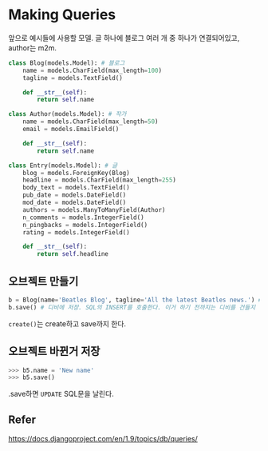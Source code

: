 # Making Queries
앞으로 예시들에 사용할 모델. 
글 하나에 블로그 여러 개 중 하나가 연결되어있고, author는 m2m.
```python
class Blog(models.Model): # 블로그
    name = models.CharField(max_length=100)
    tagline = models.TextField()

    def __str__(self):
        return self.name

class Author(models.Model): # 작가
    name = models.CharField(max_length=50)
    email = models.EmailField()

    def __str__(self):
        return self.name

class Entry(models.Model): # 글
    blog = models.ForeignKey(Blog)
    headline = models.CharField(max_length=255)
    body_text = models.TextField()
    pub_date = models.DateField()
    mod_date = models.DateField()
    authors = models.ManyToManyField(Author)
    n_comments = models.IntegerField()
    n_pingbacks = models.IntegerField()
    rating = models.IntegerField()

    def __str__(self):
        return self.headline
```

## 오브젝트 만들기
```python
b = Blog(name='Beatles Blog', tagline='All the latest Beatles news.') # 모델 인스턴스화
b.save() # 디비에 저장. SQL의 INSERT를 호출한다. 이거 하기 전까지는 디비를 건들지 않는다.
```
`create()`는 create하고 save까지 한다.

## 오브젝트 바뀐거 저장
```python
>>> b5.name = 'New name'
>>> b5.save()
```
.save하면 `UPDATE` SQL문을 날린다. 


## Refer
https://docs.djangoproject.com/en/1.9/topics/db/queries/
